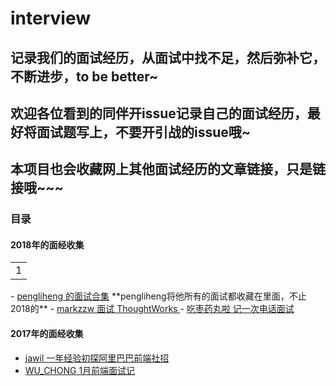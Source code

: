 # interview

## 记录我们的面试经历，从面试中找不足，然后弥补它，不断进步，to be better~

## 欢迎各位看到的同伴开issue记录自己的面试经历，最好将面试题写上，不要开引战的issue哦~

## 本项目也会收藏网上其他面试经历的文章链接，只是链接哦~~~

### 目录

#### 2018年的面经收集
<table>
  <tr>
    <td>1</td>
  </tr>
</table>
- <a href="https://github.com/pengliheng/pengliheng.github.io/issues/25">pengliheng 的面试合集</a>  **pengliheng将他所有的面试都收藏在里面，不止2018的**
- <a href="https://juejin.im/post/5acef99f6fb9a028d1417ce3">markzzw 面试 ThoughtWorks </a>
- <a href="https://juejin.im/post/5abcfd12f265da2392366fe7">吃枣药丸啦 记一次电话面试</a>

#### 2017年的面经收集
- <a href="https://github.com/jawil/blog/issues/22">jawil 一年经验初探阿里巴巴前端社招</a>
- <a href="https://juejin.im/post/587dab348d6d810058d87a0a">WU_CHONG 1月前端面试记</a>

